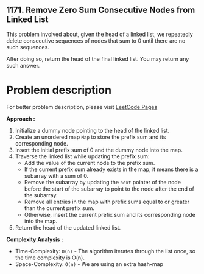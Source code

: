## 1171. Remove Zero Sum Consecutive Nodes from Linked List

This problem involved about, given the head of a linked list, we repeatedly delete consecutive sequences of nodes that sum to 0 until there are no such sequences.<br/>

After doing so, return the head of the final linked list. You may return any such answer.

# Problem description

For better problem description, please visit [LeetCode Pages](https://leetcode.com/problems/remove-zero-sum-consecutive-nodes-from-linked-list/description)

**Approach :**<br/>

1. Initialize a dummy node pointing to the head of the linked list.
2. Create an unordered map `Map` to store the prefix sum and its corresponding node.
3. Insert the initial prefix sum of 0 and the dummy node into the map.
4. Traverse the linked list while updating the prefix sum:
    - Add the value of the current node to the prefix sum.
    - If the current prefix sum already exists in the map, it means there is a subarray with a sum of 0.
    - Remove the subarray by updating the `next` pointer of the node before the start of the subarray to point to the node after the end of the subarray.
    - Remove all entries in the map with prefix sums equal to or greater than the current prefix sum.
    - Otherwise, insert the current prefix sum and its corresponding node into the map.
5. Return the head of the updated linked list.

**Complexity Analysis :**<br/>

-   Time-Complexity: `O(n)` - The algorithm iterates through the list once, so the time complexity is O(n).
-   Space-Complexity: `O(n)` - We are using an extra hash-map
